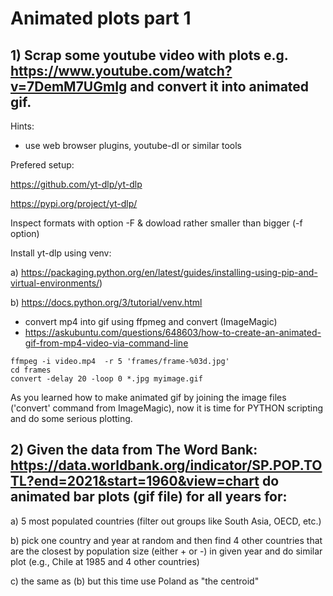 # Animated plots part 1 

## 1) Scrap some youtube video with plots e.g. https://www.youtube.com/watch?v=7DemM7UGmIg and convert it into animated gif.

Hints: 
- use web browser plugins, youtube-dl or similar tools

Prefered setup:

https://github.com/yt-dlp/yt-dlp

https://pypi.org/project/yt-dlp/

Inspect formats with option -F & dowload rather smaller than bigger (-f option)

Install yt-dlp using venv:

a) https://packaging.python.org/en/latest/guides/installing-using-pip-and-virtual-environments/)

b) https://docs.python.org/3/tutorial/venv.html

- convert mp4 into gif using ffpmeg and convert (ImageMagic)
- https://askubuntu.com/questions/648603/how-to-create-an-animated-gif-from-mp4-video-via-command-line

```
ffmpeg -i video.mp4  -r 5 'frames/frame-%03d.jpg'
cd frames
convert -delay 20 -loop 0 *.jpg myimage.gif
```
As you learned how to make animated gif by joining the image files ('convert' command 
from ImageMagic), now it is time for PYTHON scripting and do some serious plotting. 

## 2) Given the data from The Word Bank: https://data.worldbank.org/indicator/SP.POP.TOTL?end=2021&start=1960&view=chart do animated bar plots (gif file) for all years for:

a) 5 most populated countries (filter out groups like South Asia, OECD, etc.)

b) pick one country and year at random and then find 4 other countries that are the closest by 
population size (either + or -) in given year and do similar plot (e.g., Chile at 1985 and 4 other countries)

c) the same as (b) but this time use Poland as "the centroid"
